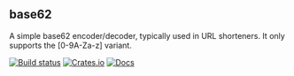 base62
------

A simple base62 encoder/decoder, typically used in URL shorteners. It only supports the [0-9A-Za-z] variant.

[![Build status](https://github.com/fbernier/base62/workflows/ci/badge.svg)](https://github.com/fbernier/base62/actions)
[![Crates.io](https://img.shields.io/crates/v/base62.svg)](https://crates.io/crates/base62)
[![Docs](https://docs.rs/base62/badge.svg)](https://docs.rs/base62)
